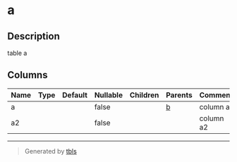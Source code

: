 # a

## Description

table a

## Columns

| Name | Type | Default | Nullable | Children | Parents | Comment |
| ---- | ---- | ------- | -------- | -------- | ------- | ------- |
| a |  |  | false |  | [b](b.md) | column a |
| a2 |  |  | false |  |  | column a2 |

---

> Generated by [tbls](https://github.com/Melsoft-Games/tbls)
